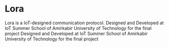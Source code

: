# Lora
Lora is a IoT-designed communication protocol. Designed and Developed at IoT Summer School of Amirkabir University of Technology for the final project
Designed and Developed at IoT Summer School of Amirkabir University of Technology for the final project
